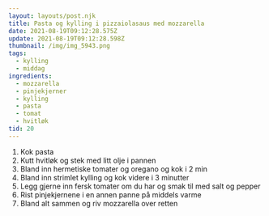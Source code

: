 ```yaml
---
layout: layouts/post.njk
title: Pasta og kylling i pizzaiolasaus med mozzarella
date: 2021-08-19T09:12:28.575Z
update: 2021-08-19T09:12:28.598Z
thumbnail: /img/img_5943.png
tags:
  - kylling
  - middag
ingredients:
  - mozzarella
  - pinjekjerner
  - kylling
  - pasta
  - tomat
  - hvitløk
tid: 20
---
```


1. Kok pasta
2. Kutt hvitløk og stek med litt olje i pannen
3. Bland inn hermetiske tomater og oregano og kok i 2 min
4. Bland inn strimlet kylling og kok videre i 3 minutter
5. Legg gjerne inn fersk tomater om du har og smak til med salt og pepper
6. Rist pinjekjernene i en annen panne på middels varme
7. Bland alt sammen og riv mozzarella over retten

